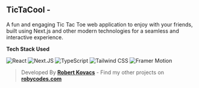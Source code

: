 ## TicTaCool -

A fun and engaging Tic Tac Toe web application to enjoy with your friends, built using Next.js and other modern technologies for a seamless and interactive experience.

**Tech Stack Used**

![React](https://img.shields.io/badge/React-000000?logo=react)
![Next.JS](https://img.shields.io/badge/Next.JS-000000?logo=nextdotjs)
![TypeScript](https://img.shields.io/badge/TypeScript-000000?logo=typescript)
![Tailwind CSS](https://img.shields.io/badge/Tailwind_CSS-000000?logo=tailwindcss)
![Framer Motion](https://img.shields.io/badge/Framer_Motion-000000?logo=framer)

> Developed By **[Robert Kovacs](https://robycodes.com)** - Find my other projects on **[robycodes.com](https://robycodes.com)**
